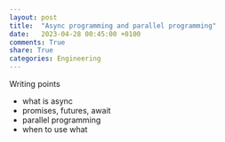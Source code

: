 ```yaml
---
layout: post
title:  "Async programming and parallel programming"
date:   2023-04-28 00:45:00 +0100
comments: True
share: True
categories: Engineering
---
```


Writing points
- what is async 
- promises, futures, await
- parallel programming
- when to use what
